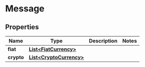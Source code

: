 

# Message


## Properties

| Name | Type | Description | Notes |
|------------ | ------------- | ------------- | -------------|
|**fiat** | [**List&lt;FiatCurrency&gt;**](FiatCurrency.md) |  |  |
|**crypto** | [**List&lt;CryptoCurrency&gt;**](CryptoCurrency.md) |  |  |



